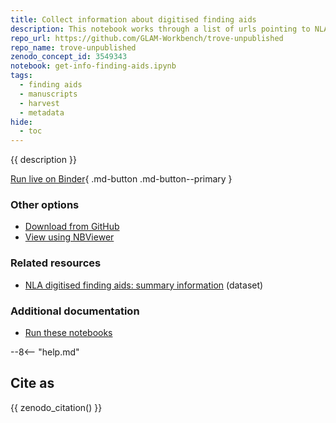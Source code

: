 ```yaml
---
title: Collect information about digitised finding aids
description: This notebook works through a list of urls pointing to NLA's digitised finding aids, extracting additional information about each one. As there's no machine-readable version readily available, we need to try and reassemble the original hierarchical structure by scraping the HTML.
repo_url: https://github.com/GLAM-Workbench/trove-unpublished
repo_name: trove-unpublished
zenodo_concept_id: 3549343
notebook: get-info-finding-aids.ipynb
tags:
  - finding aids
  - manuscripts
  - harvest
  - metadata
hide:
  - toc
---
```


{{ description }}

[Run live on Binder](https://mybinder.org/v2/gh/GLAM-Workbench/{{repo_name}}/master?urlpath=lab%2Ftree%2F{{notebook}}){ .md-button .md-button--primary }

### Other options

* [Download from GitHub](https://github.com/GLAM-Workbench/{{repo_name}}/blob/master/{{notebook}})
* [View using NBViewer](https://nbviewer.jupyter.org/github/GLAM-Workbench/{{repo_name}}/blob/master/{{notebook}})

### Related resources

* [NLA digitised finding aids: summary information](finding-aids-summary.md) (dataset)

### Additional documentation

* [Run these notebooks](../#run-these-notebooks)

--8<-- "help.md"

## Cite as

{{ zenodo_citation() }}